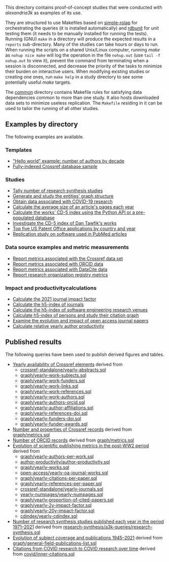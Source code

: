 This directory contains proof-of-concept studies
that were conducted with _alexandria3k_ as examples of its use.

They are structured to use Makefiles based on
[simple-rolap](https://github.com/dspinellis/simple-rolap)
for orchestrating the queries (it is installed automatically) and
[rdbunit](https://github.com/dspinellis/rdbunit) for unit testing them
(it needs to be manually installed for running the tests).
Running (GNU) `make` in a directory will produce the expected results in a
`reports` sub-directory.
Many of the studies can take hours or days to run.
When running the scripts on a shared Unix/Linux computer,
running _make_ as `nohup nice make` will
log the operation in the file `nohup.out` (use `tail -f nohup.out` to view it),
prevent the command from terminating when a session is disconnected, and
decrease the priority of the tasks to minimize their burden on
interactive users.
When modifying existing studies or creating one ones,
run `make help` in a study directory
to see some potentially useful _make_ targets.

The [common](common) directory contains Makefile rules for satisfying
data dependencies common to more than one study.
It also hosts downloaded data sets to minimize useless replication.
The `Makefile` residing in it can be used to tailor the running
of all other studies.

## Examples by directory
The following examples are available.

### Templates
* ["Hello world" example: number of authors by decade](authors-by-decade)
* [Fully-indexed Crossref database sample](sample)

### Studies
* [Tally number of research synthesis studies](research-synthesis)
* [Generate and study the entities' graph structure](graph)
* [Obtain data associated with COVID-19 research](covid)
* [Calculate the average size of an article's pages each year](yearly-numpages)
* [Calculate the works' CD-5 index using the Python API or a pre-populated database](cdindex)
* [Investigate the CD-5 index of Dan Tawfik's works](tawfik)
* [Top five US Patent Office applications by country and year](uspto)
* [Replication study on software used in PubMed articles](pubmed-software)

### Data source examples and metric measurements
* [Report metrics associated with the Crossref data set](crossref-standalone)
* [Report metrics associated with ORCID data](orcid)
* [Report metrics associated with DataCite data](datacite)
* [Report research organization registry metrics](ror-metrics)

### Impact and productivitycalculations
* [Calculate the 2021 journal impact factor](impact-factor-2021)
* [Calculate the h5-index of journals](journal-h5)
* [Calculate the h5-index of software engineering research venues](soft-eng-h5)
* [Calculate h5-index of persons and study their citation graph](person-h5)
* [Examine the evolution and impact of open access journal papers](open-access)
* [Calculate relative yearly author productivity](author-productivity)


## Published results
The following queries have been used to publish derived figures and tables.

* [Yearly availability of Crossref elements](https://doi.org/10.1371/journal.pone.0294946.g001) derived from
  * [crossref-standalone/yearly-abstracts.sql](./crossref-standalone/yearly-abstracts.sql)
  * [graph/yearly-work-subjects.sql](./graph/yearly-work-subjects.sql)
  * [graph/yearly-work-funders.sql](./graph/yearly-work-funders.sql)
  * [graph/yearly-work-links.sql](./graph/yearly-work-links.sql)
  * [graph/yearly-work-references.sql](./graph/yearly-work-references.sql)
  * [graph/yearly-work-authors.sql](./graph/yearly-work-authors.sql)
  * [graph/yearly-authors-orcid.sql](./graph/yearly-authors-orcid.sql)
  * [graph/yearly-author-affiliations.sql](./graph/yearly-author-affiliations.sql)
  * [graph/yearly-references-doi.sql](./graph/yearly-references-doi.sql)
  * [graph/yearly-funders-doi.sql](./graph/yearly-funders-doi.sql)
  * [graph/yearly-funder-awards.sql](./graph/yearly-funder-awards.sql)
* [Number and properties of Crossref records](https://doi.org/10.1371/journal.pone.0294946.t001) derived from [graph/metrics.sql](./graph/metrics.sql)
* [Number of ORCID records](https://doi.org/10.1371/journal.pone.0294946.t002) derived from [graph/metrics.sql](./graph/metrics.sql)
* [ Evolution of scientific publishing metrics in the post-WW2 period](https://doi.org/10.1371/journal.pone.0294946.g002) derived from
  * [graph/yearly-authors-per-work.sql](./graph/yearly-authors-per-work.sql)
  * [author-productivity/author-productivity.sql](./author-productivity/author-productivity.sql)
  * [graph/yearly-works.sql](./graph/yearly-works.sql)
  * [open-access/yearly-oa-journal-works.sql](./open-access/yearly-oa-journal-works.sql)
  * [graph/yearly-citations-per-paper.sql](./graph/yearly-citations-per-paper.sql)
  * [graph/yearly-references-per-paper.sql](./graph/yearly-references-per-paper.sql)
  * [crossref-standalone/yearly-journals.sql](./crossref-standalone/yearly-journals.sql)
  * [yearly-numpages/yearly-numpages.sql](./yearly-numpages/yearly-numpages.sql)
  * [graph/yearly-proportion-of-cited-papers.sql](./graph/yearly-proportion-of-cited-papers.sql)
  * [graph/yearly-2y-impact-factor.sql](./graph/yearly-2y-impact-factor.sql)
  * [graph/yearly-20y-impact-factor.sql](./graph/yearly-20y-impact-factor.sql)
  * [cdindex/yearly-cdindex.sql](./cdindex/yearly-cdindex.sql)
* [Number of research synthesis studies published each year in the period 1971–2021](https://doi.org/10.1371/journal.pone.0294946.g003) derived from [research-synthesis/a3k-queries/research-synthesis.sql](./research-synthesis/a3k-queries/research-synthesis.sql)
* [Evolution of subject coverage and publications 1945–2021](https://doi.org/10.1371/journal.pone.0294946.g004) derived from [graph/general-field-publications-list.sql](./graph/general-field-publications-list.sql)
* [Citations from COVID research to COVID research over time](https://doi.org/10.1371/journal.pone.0294946.g005) derived from [covid/inner-citations.sql](./covid/inner-citations.sql)
